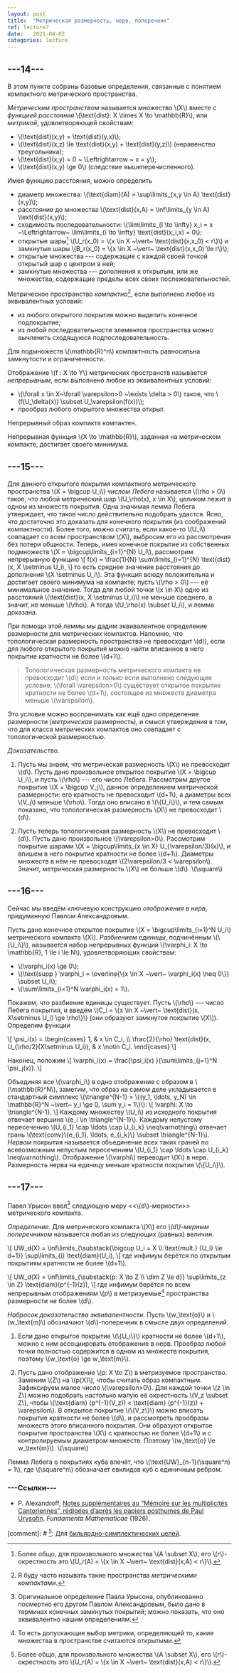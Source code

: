 ```yaml
---
layout: post
title:  "Метрическая размерность, нерв, поперечник"
ref: lecture7
date:   2021-04-02
categories: lecture
---
```


## ---14---
В этом пункте собраны базовые определения, связанные с понятием компактного метрического пространства.

_Метрическим пространством_ называется множество \\(X\\) вместе с _функцией расстояния_ \\(\text{dist}: X \times X \to \mathbb{R}\\), или _метрикой_, удовлетворяющей свойствам:
* \\(\text{dist}(x,y) = \text{dist}(y,x)\\);
* \\(\text{dist}(x,z) \le \text{dist}(x,y) + \text{dist}(y,z)\\) (неравенство треугольника);
* \\(\text{dist}(x,y) = 0 ~ \Leftrightarrow ~ x = y\\);
* \\(\text{dist}(x,y) \ge 0\\) (следствие вышеперечисленного).

Имея функцию расстояния, можно определить 
* диаметр множества: \\(\text{diam}(A) = \sup\limits_{x,y \in A} \text{dist}(x,y)\\);
* расстояние до множества \\(\text{dist}(x,A) = \inf\limits_{y \in A} \text{dist}(x,y)\\);
* сходимость последовательности: \\(\lim\limits_{i \to \infty} x_i = x ~\Leftrightarrow~ \lim\limits_{i \to \infty} \text{dist}(x_i,x) = 0\\);
* открытые шары[^1] \\(U_r(x_0) = \\{x \in X ~\vert~ \text{dist}(x,x_0) < r\\}\\) и замкнутые шары \\(B_r(x_0) = \\{x \in X ~\vert~ \text{dist}(x,x_0) \le r\\}\\);
* открытые множества --- содержащие с каждой своей точкой открытый шар с центром в ней;
* замкнутые множества --- дополнения к открытым, или же множества, содержащие пределы всех своих послежовательностей.

Метрическое пространство _компактно_[^2], если выполнено любое из эквивалентных условий:
* из любого открытого покрытия можно выделить конечное подпокрытие;
* из любой последовательности элементов пространства можно вычленить сходящуюся подпоследовательность.

Для подмножеств \\(\mathbb{R}^n\\) компактность равносильна замкнутости и ограниченности.

Отображение \\(f : X \to Y\\) метрических пространств называется _непрерывным_, если выполнено любое из эквивалентных условий:
* \\(\forall x \in X~\forall \varepsilon>0 ~\exists \delta > 0\\) такое, что \\(f(U_\delta(x)) \subset U_\varepsilon(f(x))\\);
* прообраз любого открытого множества открыт.

Непрерывный образ компакта компактен.

Непрерывная функция \\(X \to \mathbb{R}\\), заданная на метрическом компакте, достигает своего минимума.


## ---15---
Для данного открытого покрытия компактного метрического пространства \\(X = \bigcup U_i\\) _числом Лебега_ называется \\(\rho > 0\\) такое, что любой метрический шар \\(U_\rho(x), x \in X\\), целиком лежит в одном из множеств покрытия. Одна значимая лемма Лебега утверждает, что такое число действительно подобрать удастся. Ясно, что достаточно это доказать для конечного покрытия (из соображений компактности). Более того, можно считать, если какое-то \\(U_i\\) совпадает со всем пространством \\(X\\), выбросим его из рассмотрения без потери общности. Теперь, имея конечное покрытие из собственных подмножеств \\(X = \bigcup\limits_{i=1}^{N} U_i\\), рассмотрим непрерывную функцию
\\[
f(x) = \frac{1}{N} \sum\limits_{i=1}^{N} \text{dist}(x, X \setminus U_i),
\\]
то есть среднее значение расстояния до дополнения \\(X \setminus U_i\\). Эта функция всюду положительна и достигает своего минимума на компакте; пусть \\(\rho > 0\\) --- её минимальное значение. Тогда для любой точки \\(x \in X\\) одно из расстояний \\(\text{dist}(x, X \setminus U_i)\\) не меньше среднего, а значит, не меньше \\(\rho\\). А тогда \\(U_\rho(x) \subset U_i\\), и лемма доказана.

При помощи этой леммы мы дадим эквивалентное определение размерности для метрических компактов. Напомню, что топологическая размерность пространства не превосходит \\(d\\), если для любого открытого покрытия можно найти вписанное в него покрытие кратности не более \\(d+1\\).

> Топологическая размерность метрического компакта не превосходит \\(d\\) если и только если выполнено следующее условие: \\(\forall \varepsilon>0\\) существует открытое покрытие кратности не более \\(d+1\\), состоящее из множеств диаметра меньше \\(\varepsilon\\).

Это условие можно воспринимать как ещё одно определение размерности (_метрическая_ размерность), и смысл утверждения в том, что для класса метрических компактов оно совпадает с топологической размерностью.

_Доказательство._ 
1. Пусть мы знаем, что метрическая размерность \\(X\\) не превосходит \\(d\\). Пусть дано произвольное открытое покрытие \\(X = \bigcup U_i\\), и пусть \\(\rho\\) --- его число Лебега. Рассмотрим другое покрытие \\(X = \bigcup V_j\\), данное определением метрической размерности: его кратность не превосходит \\(d+1\\), а диаметры всех \\(V_j\\) меньше \\(\rho\\). Тогда оно вписано в \\(\\{U_i\\}\\), и тем самым показано, что топологическая размерность \\(X\\) не превосходит \\(d\\). 

2. Пусть теперь топологическая размерность \\(X\\) не превосходит \\(d\\). Пусть дано произвольное \\(\varepsilon>0\\). Рассмотрим покрытие шарами \\(X = \bigcup\limits_{x \in X} U_{\varepsilon/3}(x)\\), и впишем в него покрытие кратности не более \\(d+1\\). Диаметры множеств в нём не превосходят \\(2\varepsilon/3 < \varepsilon\\). Значит, метрическая размерность \\(X\\) не больше \\(d\\).
\\(\square\\)

## ---16---

Сейчас мы введём ключевую конструкцию _отображения в нерв_, придуманную Павлом Александровым. 

Пусть дано конечное открытое покрытие \\(X = \bigcup\limits_{i=1}^N U_i\\) метрического компакта \\(X\\). _Разбиением единицы_, подчинённым \\(\\{U_i\\}\\), называется набор непрерывных функций \\(\varphi_i: X \to \mathbb{R}, 1 \le i \le N\\), удовлетворяющих свойствам:
* \\(\varphi_i(x) \ge 0\\);
* \\(\text{supp } \varphi_i = \overline{\\{x \in X ~\vert~ \varphi_i(x) \neq 0\\}} \subset U_i\\);
* \\(\sum\limits_{i=1}^N \varphi_i(x) = 1\\).

Покажем, что разбиение единицы существует. Пусть \\(\rho\\) --- число Лебега покрытия, и введём \\(C_i = \\{x \in X ~\vert~ \text{dist}(x, X\setminus U_i) \ge \rho\\}\\) (они образуют замкнутое покрытие \\(X\\)). Определим функции

\\[
\psi_i(x) = \begin{cases}
1, & x \in C_i, \\\ \frac{2}{\rho} \text{dist}(x, U_{\rho/2}(X\setminus U_i)), & x \notin C_i.
\end{cases}
\\]

Наконец, положим
\\[
\varphi_i(x) = \frac{\psi_i(x) }{\sum\limits_{j=1}^N \psi_j(x)}.
\\]

Объединяя все \\(\varphi_i\\) в одно отображение с образом в \\(\mathbb{R}^N\\), заметим, что образ на самом деле укладывается в стандартный симплекс \\(\triangle^{N-1} = \\{(y_1, \ldots, y_N) \in \mathbb{R}^N ~\vert~ y_i \ge 0, \sum y_i = 1\\}\\):
\\[
\varphi: X \to \triangle^{N-1}.
\\]
Каждому множеству \\(U_i\\) из исходного покрытия отвечает вершина \\(e_i \in \triangle^{N-1}\\). Каждому непустому пересечению \\(U_{i_1} \cap \ldots \cap U_{i_k} \neq\varnothing\\) отвечает грань \\(\text{conv}\\{e_{i_1}, \ldots, e_{i_k}\\} \subset \triangle^{N-1}\\). _Нервом_ покрытия называется объединение всех таких граней по всевозможным непустым пересечениям \\(U_{i_1} \cap \ldots \cap U_{i_k} \neq\varnothing\\). Отображение \\(\varphi\\) переводит \\(X\\) в нерв. Размерность нерва на единицу меньше кратности покрытия \\(\\{U_i\\}\\).

## ---17---

Павел Урысон ввёл[^3] следующую меру <<\\(d\\)-мерности>> метрического компакта.

_Определение._ Для метрического компакта \\(X\\) его _\\(d\\)-мерным поперечником_ называется любая из следующих (равных) величин.

\\[
UW_d(X) = \inf\limits_{\substack{\bigcup U_i = X \\\ \text{mult.} \{U_i\} \le d+1}} \sup\limits_{i} \text{diam}(U_i),
\\]
где инфимум берётся по открытым покрытиям кратности не более \\(d+1\\).

\\[
UW_d(X) = \inf\limits_{\substack{p: X \to Z \\\ \dim Z \le d}} \sup\limits_{z \in Z} \text{diam}(p^{-1}(z)),
\\]
где инфимум берётся по всем непрерывным отображениям \\(p\\) в метризуемые[^4] пространства размерности не более \\(d\\).

_Набросок доказательства эквивалентности._ Пусть \\(w_\text{o}\\) и \\(w_\text{m}\\) обозначают \\(d\\)-поперечник в смысле двух определений.

1. Если дано открытое покрытие \\(\\{U_i\\}\\) кратности не более \\(d+1\\), можно с ним ассоциировать отображение в нерв. Прообраз любой точки полностью содержится в одном из множеств покрытия, поэтому \\(w_\text{o} \ge w_\text{m}\\).

2. Пусть дано отображение \\(p: X \to Z\\) в метризуемое пространство. Заменим \\(Z\\) на \\(p(X)\\), чтобы считать образ компактным. Зафиксируем малое число \\(\varepsilon>0\\). Для каждой точки \\(z \in Z\\) можно подобрать настолько малую её окрестность \\(V_z \subset Z\\), чтобы \\(\text{diam} (p^{-1}(V_z)) < \text{diam} (p^{-1}(z)) + \varepsilon\\). В открытое покрытие \\(\\{V_z\\}\\) можно вписать покрытие кратности не более \\(d\\), и рассмотреть прообразы множеств этого вписанного покрытия. Они образуют открытое покрытие пространства \\(X\\) с кратностью не более \\(d+1\\) и с контролируемым диаметром множеств. Поэтому \\(w_\text{o} \le w_\text{m}\\).
\\(\square\\) 

Лемма Лебега о покрытиях куба влечёт, что \\(\text{UW}_{n-1}(\square^n) = 1\\), где \\(\square^n\\) обозначает евклидов куб с единичным ребром.

### ---Ссылки---
* P. Alexandroff, [Notes supplémentaires au “Mémoire sur les multiplicités Cantoriennes”, rédigées d’après les papiers posthumes de Paul Urysohn](http://matwbn.icm.edu.pl/ksiazki/fm/fm8/fm8119.pdf). _Fundamenta
Mathematicae_ (1926).

[^1]: Более общо, для произвольного множества \\(A \subset X\\), его \\(r\\)-окрестность это \\(U_r(A) = \\{x \in X ~\vert~ \text{dist}(x,A) < r\\}\\).

[^2]: Я буду часто называть такие пространства _метрическими компактами_.

[^3]: Оригинальное определение Павла Урысона, опубликованно посмертно его другом Павлом Александровым, было дано в терминах конечных замкнутых покрытий; можно показать, что оно эквивалентно нашим определениям.

[^4]: То есть допускающие выбор метрики, определяющей то, какие множества в пространстве считаются открытыми.

[comment]: # [^1]: Для [бильярдно-симплектических целей](https://academic.oup.com/imrn/article/2020/7/1957/4976243).